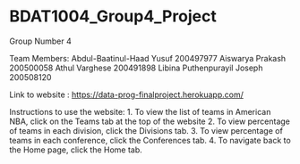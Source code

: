 # BDAT1004_Group4_Project

Group Number 4

Team Members: Abdul-Baatinul-Haad Yusuf   200497977
              Aiswarya Prakash            200500058
              Athul Varghese              200491898
              Libina Puthenpurayil Joseph 200508120
 
Link to website : https://data-prog-finalproject.herokuapp.com/

Instructions to use the website: 1. To view the list of teams in American NBA, click on the Teams tab at the top of the website
                                 2. To view percentage of teams in each division, click the Divisions tab.
                                 3. To view percentage of teams in each conference, click the Conferences tab.
                                 4. To navigate back to the Home page, click the Home tab.
                    
  

